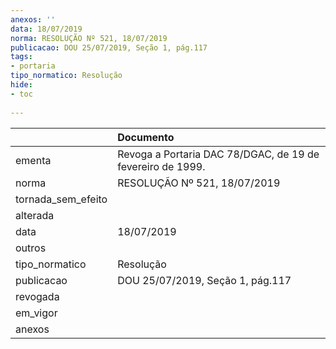```yaml
---
anexos: ''
data: 18/07/2019
norma: RESOLUÇÃO Nº 521, 18/07/2019
publicacao: DOU 25/07/2019, Seção 1, pág.117
tags:
- portaria
tipo_normatico: Resolução
hide: 
- toc 
 
---
```


|                    | Documento                                                  |
|:-------------------|:-----------------------------------------------------------|
| ementa             | Revoga a Portaria DAC 78/DGAC, de 19 de fevereiro de 1999. |
| norma              | RESOLUÇÃO Nº 521, 18/07/2019                               |
| tornada_sem_efeito |                                                            |
| alterada           |                                                            |
| data               | 18/07/2019                                                 |
| outros             |                                                            |
| tipo_normatico     | Resolução                                                  |
| publicacao         | DOU 25/07/2019, Seção 1, pág.117                           |
| revogada           |                                                            |
| em_vigor           |                                                            |
| anexos             |                                                            |